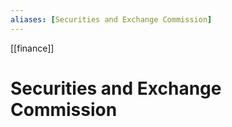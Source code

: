 ```yaml
---
aliases: [Securities and Exchange Commission]
---
```


[[finance]]

# Securities and Exchange Commission